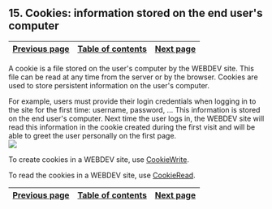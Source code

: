 
## 15. Cookies: information stored on the end user's computer
			

| [Previous page](../Concepts_WB/1410087472.md) | [Table of contents](../Concepts_WB/1410087102.md) | [Next page](../Concepts_WB/1410087474.md) |
| --- | --- | --- |



<a name="NOTE1"></a>
<a name="NOTE1_1"></a>
A cookie is a file stored on the user's computer by the WEBDEV site. This file can be read at any time from the server or by the browser. Cookies are used to store persistent information on the user's computer.

For example, users must provide their login credentials when logging in to the site for the first time: username, password, ... This information is stored on the end user's computer. Next time the user logs in, the WEBDEV site will read this information in the cookie created during the first visit and will be able to greet the user personally on the first page.
<br>![](https://doc.pcsoft.fr/en-US/images/image.awp?langid=3&name=P4-Cookies%20des%20informations%20conserv%E9es%20chez%20l'internaute.gif)


To create cookies in a WEBDEV site, use [CookieWrite](../WDLang2/3012008.md).

To read the cookies in a WEBDEV site, use [CookieRead](../WDLang2/3012009.md).

| [Previous page](../Concepts_WB/1410087472.md) | [Table of contents](../Concepts_WB/1410087102.md) | [Next page](../Concepts_WB/1410087474.md) |
| --- | --- | --- |




